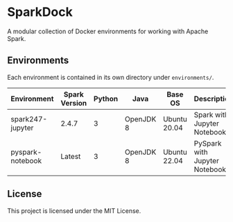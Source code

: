 # SparkDock

A modular collection of Docker environments for working with Apache Spark.

## Environments

Each environment is contained in its own directory under `environments/`.

| Environment | Spark Version | Python | Java | Base OS | Description |
|-------------|--------------|--------|------|---------|-------------|
| spark247-jupyter | 2.4.7 | 3 | OpenJDK 8 | Ubuntu 20.04 | Spark with Jupyter Notebook |
| pyspark-notebook | Latest | 3 | OpenJDK 8 | Ubuntu 22.04 | PySpark with Jupyter Notebook |

## License
This project is licensed under the MIT License.